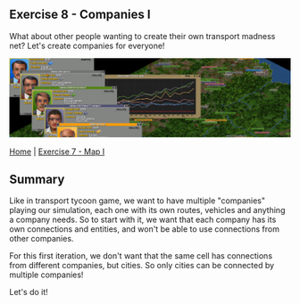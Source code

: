 ## Exercise 8 - Companies I

What about other people wanting to create their own transport madness net? Let's create companies for everyone!

<kbd> <img src="exercise_8_header.png" /> </kbd>

[Home](../README.md) | [Exercise 7 - Map I](exercise-7.md)

## Summary

Like in transport tycoon game, we want to have multiple "companies" playing our simulation, each one with its own
routes, vehicles and anything a company needs. So to start with it, we want that each company has its own connections
and entities, and won't be able to use connections from other companies.

For this first iteration, we don't want that the same cell has connections from different companies, but cities. So only
cities can be connected by multiple companies!

Let's do it!